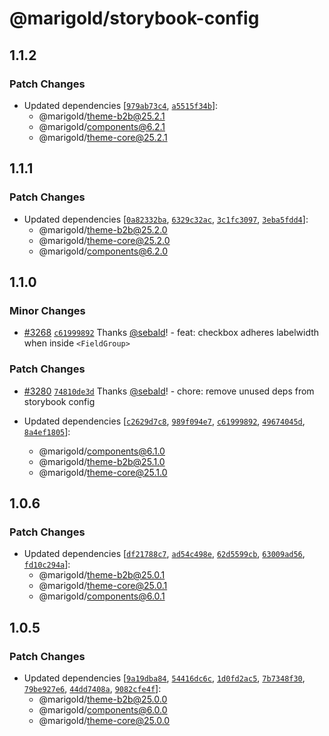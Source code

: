 # @marigold/storybook-config

## 1.1.2

### Patch Changes

- Updated dependencies [[`979ab73c4`](https://github.com/marigold-ui/marigold/commit/979ab73c4aca9811fec13c2bf6a716dcaea9f62b), [`a5515f34b`](https://github.com/marigold-ui/marigold/commit/a5515f34b35e3c4677daf05d36a2ac1f2a45cfb4)]:
  - @marigold/theme-b2b@25.2.1
  - @marigold/components@6.2.1
  - @marigold/theme-core@25.2.1

## 1.1.1

### Patch Changes

- Updated dependencies [[`0a82332ba`](https://github.com/marigold-ui/marigold/commit/0a82332ba247f2eaddfd4abdf6fe284120565320), [`6329c32ac`](https://github.com/marigold-ui/marigold/commit/6329c32acb34ff963c0afbd85a76e7a788db45c8), [`3c1fc3097`](https://github.com/marigold-ui/marigold/commit/3c1fc3097b2de22363c5afe1ba1659594729652f), [`3eba5fdd4`](https://github.com/marigold-ui/marigold/commit/3eba5fdd4dac255923b1063be8731c0e5924023f)]:
  - @marigold/theme-b2b@25.2.0
  - @marigold/theme-core@25.2.0
  - @marigold/components@6.2.0

## 1.1.0

### Minor Changes

- [#3268](https://github.com/marigold-ui/marigold/pull/3268) [`c61999892`](https://github.com/marigold-ui/marigold/commit/c619998923fec65d099c1a16b1d5d22601e97d22) Thanks [@sebald](https://github.com/sebald)! - feat: checkbox adheres labelwidth when inside `<FieldGroup>`

### Patch Changes

- [#3280](https://github.com/marigold-ui/marigold/pull/3280) [`74810de3d`](https://github.com/marigold-ui/marigold/commit/74810de3de05458618aa4b5389dbb930e63cf0ba) Thanks [@sebald](https://github.com/sebald)! - chore: remove unused deps from storybook config

- Updated dependencies [[`c2629d7c8`](https://github.com/marigold-ui/marigold/commit/c2629d7c88ee5870ba78361bbfb4db11c8c1af48), [`989f094e7`](https://github.com/marigold-ui/marigold/commit/989f094e76510e9ff6f4f8d675a9dd6f768099da), [`c61999892`](https://github.com/marigold-ui/marigold/commit/c619998923fec65d099c1a16b1d5d22601e97d22), [`49674045d`](https://github.com/marigold-ui/marigold/commit/49674045db92bb9778de6d9d84dbc04b052b62c3), [`8a4ef1805`](https://github.com/marigold-ui/marigold/commit/8a4ef1805a57a878f2f050c5523af2f921111bfd)]:
  - @marigold/components@6.1.0
  - @marigold/theme-b2b@25.1.0
  - @marigold/theme-core@25.1.0

## 1.0.6

### Patch Changes

- Updated dependencies [[`df21788c7`](https://github.com/marigold-ui/marigold/commit/df21788c7e65fe848b161fb2a6fb98f3937d0a8a), [`ad54c498e`](https://github.com/marigold-ui/marigold/commit/ad54c498e8b0e86c6de7bfaa2f72ef31bc34b2d5), [`62d5599cb`](https://github.com/marigold-ui/marigold/commit/62d5599cb61d7c3af31cddfe0d22faea640236be), [`63009ad56`](https://github.com/marigold-ui/marigold/commit/63009ad56ca0135573685fb33972059db758ab91), [`fd10c294a`](https://github.com/marigold-ui/marigold/commit/fd10c294a352642f1f98a8c2d70eb4fbd7d93a22)]:
  - @marigold/theme-b2b@25.0.1
  - @marigold/theme-core@25.0.1
  - @marigold/components@6.0.1

## 1.0.5

### Patch Changes

- Updated dependencies [[`9a19dba84`](https://github.com/marigold-ui/marigold/commit/9a19dba843fd9007f82362d47550283d55200b5b), [`54416dc6c`](https://github.com/marigold-ui/marigold/commit/54416dc6c87a8de39893a23678d716553a0d991c), [`1d0fd2ac5`](https://github.com/marigold-ui/marigold/commit/1d0fd2ac5e45a9a05ef311fc811b9e6049535641), [`7b7348f30`](https://github.com/marigold-ui/marigold/commit/7b7348f30f62662ccb86930ac4bf65ef063d2065), [`79be927e6`](https://github.com/marigold-ui/marigold/commit/79be927e6b2f73c9f75487dfe14a3ce56444afaa), [`44dd7408a`](https://github.com/marigold-ui/marigold/commit/44dd7408a27dc5031598ebbd818e911981b8c9d3), [`9082cfe4f`](https://github.com/marigold-ui/marigold/commit/9082cfe4fd8d9cd848c185041dabcec46622822b)]:
  - @marigold/theme-b2b@25.0.0
  - @marigold/components@6.0.0
  - @marigold/theme-core@25.0.0
